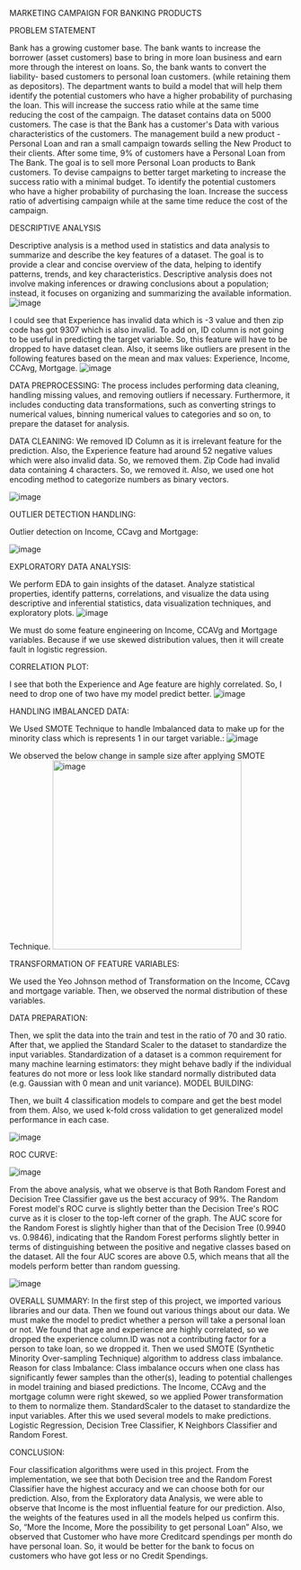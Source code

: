 MARKETING CAMPAIGN FOR BANKING PRODUCTS

PROBLEM STATEMENT

Bank has a growing customer base. The bank wants to increase the borrower (asset customers) base to bring in more loan business and earn more through the interest on loans. So, the bank wants to convert the liability- based customers to personal loan customers. (while retaining them as depositors). The department wants to build a model that will help them identify the potential customers who have a higher probability of purchasing the loan. This will increase the success ratio while at the same time reducing the cost of the campaign. The dataset contains data on 5000 customers.
The case is that the Bank has a customer's Data with various characteristics of the customers. The management build a new product - Personal Loan and ran a small campaign towards selling the New Product to their clients. After some time, 9% of customers have a Personal Loan from The Bank.
The goal is to sell more Personal Loan products to Bank customers. To devise campaigns to better target marketing to increase the success ratio with a minimal budget. To identify the potential customers who have a higher probability of purchasing the loan. Increase the success ratio of advertising campaign while at the same time reduce the cost of the campaign.

DESCRIPTIVE ANALYSIS

Descriptive analysis is a method used in statistics and data analysis to summarize and describe the key features of a dataset. The goal is to provide a clear and concise overview of the data, helping to identify patterns, trends, and key characteristics. Descriptive analysis does not involve making inferences or drawing conclusions about a population; instead, it focuses on organizing and summarizing the available information.
![image](https://github.com/Sooriyavela/Bank_Loan_Modeling/assets/144498455/0f774c04-ff8a-4932-87f3-11b837cddd1e)

I could see that Experience has invalid data which is -3 value and then zip code has got 9307 which is also invalid. To add on, ID column is not going to be useful in predicting the target variable. So, this feature will have to be dropped to have dataset clean. Also, it seems like outliers are present in the following features based on the mean and max values: Experience, Income, CCAvg, Mortgage.
![image](https://github.com/Sooriyavela/Bank_Loan_Modeling/assets/144498455/72c0a3da-752f-42cb-9271-ff9aee0b098c)

DATA PREPROCESSING:
The process includes performing data cleaning, handling missing values, and removing outliers if necessary. Furthermore, it includes conducting data transformations, such as converting strings to numerical values, binning numerical values to categories and so on, to prepare the dataset for analysis. 

DATA CLEANING:
We removed ID Column as it is irrelevant feature for the prediction. Also, the Experience feature had around 52 negative values which were also invalid data. So, we removed them. Zip Code had invalid data containing 4 characters. So, we removed it. Also, we used one hot encoding method to categorize numbers as binary vectors.


![image](https://github.com/Sooriyavela/Bank_Loan_Modeling/assets/144498455/3b33d826-ddf6-4b51-ad2a-c561bb74e339)


OUTLIER DETECTION HANDLING:

Outlier detection on Income, CCavg and Mortgage:

![image](https://github.com/Sooriyavela/Bank_Loan_Modeling/assets/144498455/85c36fd0-be67-4a96-ac6f-aa6cdadf11ff)

EXPLORATORY DATA ANALYSIS:

We perform EDA to gain insights of the dataset. Analyze statistical properties, identify patterns, correlations, and visualize the data using descriptive and inferential statistics, data visualization techniques, and exploratory plots.
![image](https://github.com/Sooriyavela/Bank_Loan_Modeling/assets/144498455/f6fe8808-23e6-40e4-bd7d-75e1fa86deb9)

We must do some feature engineering on Income, CCAVg and Mortgage variables. Because if we use skewed distribution values, then it will create fault in logistic regression.

CORRELATION PLOT: 


I see that both the Experience and Age feature are highly correlated. So, I need to drop one of two have my model predict better.
![image](https://github.com/Sooriyavela/Bank_Loan_Modeling/assets/144498455/d8e81697-a7a4-4622-89f1-2f6466ec410e)

HANDLING IMBALANCED DATA:

We Used SMOTE Technique to handle Imbalanced data to make up for the minority class which is represents 1 in our target variable.:
![image](https://github.com/Sooriyavela/Bank_Loan_Modeling/assets/144498455/c29a49e7-a25b-445c-b687-83d745fb68ae)

We observed the below change in sample size after applying SMOTE Technique.
<img width="336" alt="image" src="https://github.com/Sooriyavela/Bank_Loan_Modeling/assets/144498455/6c1f3606-925b-453f-8b27-92f67bbeea98">


TRANSFORMATION OF FEATURE VARIABLES:

We used the Yeo Johnson method of Transformation on the Income, CCavg and mortgage variable. Then, we observed the normal distribution of these variables.

DATA PREPARATION:

Then, we split the data into the train and test in the ratio of 70 and 30 ratio. After that, we applied the Standard Scaler to the dataset to standardize the input variables.
Standardization of a dataset is a common requirement for many machine learning estimators: they might behave badly if the individual features do not more or less look like standard normally distributed data (e.g. Gaussian with 0 mean and unit variance).
MODEL BUILDING:

Then, we built 4 classification models to compare and get the best model from them. Also, we used k-fold cross validation to get generalized model performance in each case. 


![image](https://github.com/Sooriyavela/Bank_Loan_Modeling/assets/144498455/1fe02b5c-b478-45cd-823e-bc076c4ae6bb)

ROC CURVE:

![image](https://github.com/Sooriyavela/Bank_Loan_Modeling/assets/144498455/f18dce00-0d32-4f98-bef2-b51ba91f4dcf)

From the above analysis, what we observe is that Both Random Forest and Decision Tree Classifier gave us the best accuracy of 99%.
The Random Forest model's ROC curve is slightly better than the Decision Tree's ROC curve as it is closer to the top-left corner of the graph. The AUC score for the Random Forest is slightly higher than that of the Decision Tree (0.9940 vs. 0.9846), indicating that the Random Forest performs slightly better in terms of distinguishing between the positive and negative classes based on the dataset.
All the four AUC scores are above 0.5, which means that all the models perform better than random guessing. 

![image](https://github.com/Sooriyavela/Bank_Loan_Modeling/assets/144498455/e10a5423-b410-4a53-a88d-94977d8dd43c)

OVERALL SUMMARY:
In the first step of this project, we imported various libraries and our data. Then we found out various things about our data.
We must make the model to predict whether a person will take a personal loan or not. We found that age and experience are highly correlated, so we dropped the experience column.ID was not a contributing factor for a person to take loan, so we dropped it. Then we used SMOTE (Synthetic Minority Over-sampling Technique) algorithm to address class imbalance.
Reason for class Imbalance: Class imbalance occurs when one class has significantly fewer samples than the other(s), leading to potential challenges in model training and biased predictions. The Income, CCAvg and the mortgage column were right skewed, so we applied Power transformation to them to normalize them.
StandardScaler to the dataset to standardize the input variables. After this we used several models to make predictions. Logistic Regression, Decision Tree Classifier, K Neighbors Classifier and Random Forest.


CONCLUSION:

Four classification algorithms were used in this project.
From the implementation, we see that both Decision tree and the Random Forest Classifier have the highest accuracy and we can choose both for our prediction.
Also, from the Exploratory data Analysis, we were able to observe that Income is the most influential feature for our prediction. Also, the weights of the features used in all the models helped us confirm this. So, “More the Income, More the possibility to get personal Loan”
Also, we observed that Customer who have more Creditcard spendings per month do have personal loan. So, it would be better for the bank to focus on customers who have got less or no Credit Spendings.

